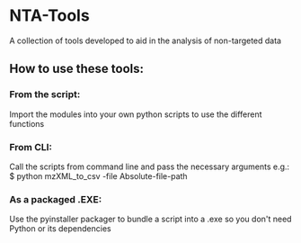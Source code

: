 # NTA-Tools
A collection of tools developed to aid in the analysis of non-targeted data


## How to use these tools:
### From the script:
Import the modules into your own python scripts to use the different functions

### From CLI:
Call the scripts from command line and pass the necessary arguments
e.g.: $ python mzXML_to_csv -file Absolute-file-path

### As a packaged .EXE:
Use the pyinstaller packager to bundle a script into a .exe so you don't need Python or its dependencies
